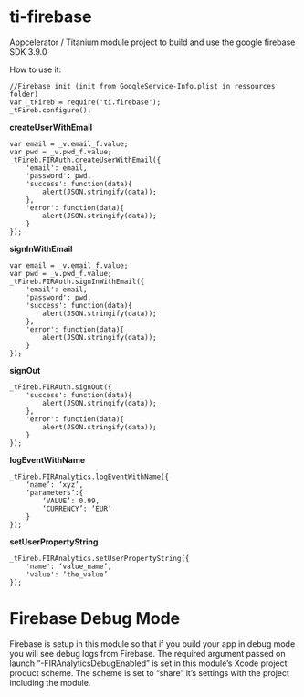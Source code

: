 # ti-firebase
Appcelerator / Titanium module project to build and use the google firebase SDK 3.9.0

How to use it:
```
//Firebase init (init from GoogleService-Info.plist in ressources folder)
var _tFireb = require('ti.firebase');
_tFireb.configure();
```

**createUserWithEmail**
```
var email = _v.email_f.value;
var pwd = _v.pwd_f.value;
_tFireb.FIRAuth.createUserWithEmail({
	'email': email,
	'password': pwd,
	'success': function(data){
		alert(JSON.stringify(data));
	},
	'error': function(data){
		alert(JSON.stringify(data));
	}
});
```

**signInWithEmail**
```
var email = _v.email_f.value;
var pwd = _v.pwd_f.value;
_tFireb.FIRAuth.signInWithEmail({
	'email': email,
	'password': pwd,
	'success': function(data){
		alert(JSON.stringify(data));
	},
	'error': function(data){
		alert(JSON.stringify(data));
	}
});
```

**signOut**
```
_tFireb.FIRAuth.signOut({
	'success': function(data){	
		alert(JSON.stringify(data));
	},
	'error': function(data){
		alert(JSON.stringify(data));
	}
});
```

**logEventWithName**
```
_tFireb.FIRAnalytics.logEventWithName({
	‘name’: ‘xyz’,
	‘parameters’:{
		‘VALUE’: 0.99,
		‘CURRENCY’: ‘EUR’
	}
});
```

**setUserPropertyString**
```
_tFireb.FIRAnalytics.setUserPropertyString({
	'name': ‘value_name’,
	'value': ‘the_value’
});
```

# Firebase Debug Mode

Firebase is setup in this module so that if you build your app in debug mode you will see debug logs from Firebase.
The required argument passed on launch “-FIRAnalyticsDebugEnabled” is set in this module’s Xcode project product scheme. The scheme is set to “share” it’s settings with the project including the module.

